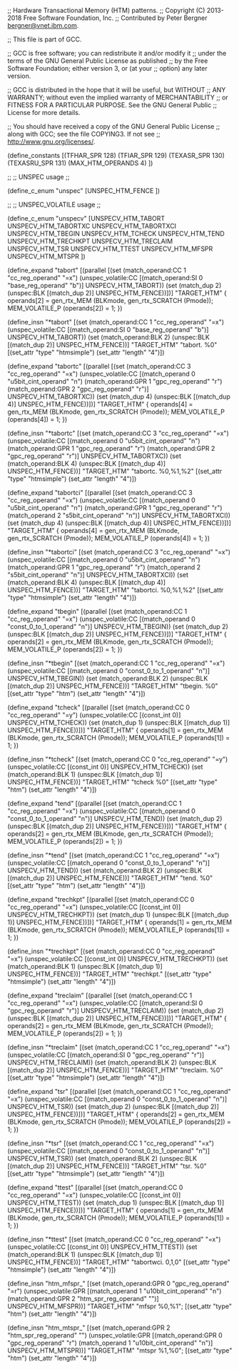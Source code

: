 ;; Hardware Transactional Memory (HTM) patterns.
;; Copyright (C) 2013-2018 Free Software Foundation, Inc.
;; Contributed by Peter Bergner <bergner@vnet.ibm.com>.

;; This file is part of GCC.

;; GCC is free software; you can redistribute it and/or modify it
;; under the terms of the GNU General Public License as published
;; by the Free Software Foundation; either version 3, or (at your
;; option) any later version.

;; GCC is distributed in the hope that it will be useful, but WITHOUT
;; ANY WARRANTY; without even the implied warranty of MERCHANTABILITY
;; or FITNESS FOR A PARTICULAR PURPOSE.  See the GNU General Public
;; License for more details.

;; You should have received a copy of the GNU General Public License
;; along with GCC; see the file COPYING3.  If not see
;; <http://www.gnu.org/licenses/>.

(define_constants
  [(TFHAR_SPR		128)
   (TFIAR_SPR		129)
   (TEXASR_SPR		130)
   (TEXASRU_SPR		131)
   (MAX_HTM_OPERANDS	4)
  ])

;;
;; UNSPEC usage
;;

(define_c_enum "unspec"
  [UNSPEC_HTM_FENCE
  ])

;;
;; UNSPEC_VOLATILE usage
;;

(define_c_enum "unspecv"
  [UNSPECV_HTM_TABORT
   UNSPECV_HTM_TABORTXC
   UNSPECV_HTM_TABORTXCI
   UNSPECV_HTM_TBEGIN
   UNSPECV_HTM_TCHECK
   UNSPECV_HTM_TEND
   UNSPECV_HTM_TRECHKPT
   UNSPECV_HTM_TRECLAIM
   UNSPECV_HTM_TSR
   UNSPECV_HTM_TTEST
   UNSPECV_HTM_MFSPR
   UNSPECV_HTM_MTSPR
  ])

(define_expand "tabort"
  [(parallel
     [(set (match_operand:CC 1 "cc_reg_operand" "=x")
	   (unspec_volatile:CC [(match_operand:SI 0 "base_reg_operand" "b")]
			       UNSPECV_HTM_TABORT))
      (set (match_dup 2) (unspec:BLK [(match_dup 2)] UNSPEC_HTM_FENCE))])]
  "TARGET_HTM"
{
  operands[2] = gen_rtx_MEM (BLKmode, gen_rtx_SCRATCH (Pmode));
  MEM_VOLATILE_P (operands[2]) = 1;
})

(define_insn "*tabort"
  [(set (match_operand:CC 1 "cc_reg_operand" "=x")
	(unspec_volatile:CC [(match_operand:SI 0 "base_reg_operand" "b")]
			    UNSPECV_HTM_TABORT))
   (set (match_operand:BLK 2) (unspec:BLK [(match_dup 2)] UNSPEC_HTM_FENCE))]
  "TARGET_HTM"
  "tabort. %0"
  [(set_attr "type" "htmsimple")
   (set_attr "length" "4")])

(define_expand "tabort<wd>c"
  [(parallel
     [(set (match_operand:CC 3 "cc_reg_operand" "=x")
	   (unspec_volatile:CC [(match_operand 0 "u5bit_cint_operand" "n")
				(match_operand:GPR 1 "gpc_reg_operand" "r")
				(match_operand:GPR 2 "gpc_reg_operand" "r")]
			       UNSPECV_HTM_TABORTXC))
      (set (match_dup 4) (unspec:BLK [(match_dup 4)] UNSPEC_HTM_FENCE))])]
  "TARGET_HTM"
{
  operands[4] = gen_rtx_MEM (BLKmode, gen_rtx_SCRATCH (Pmode));
  MEM_VOLATILE_P (operands[4]) = 1;
})

(define_insn "*tabort<wd>c"
  [(set (match_operand:CC 3 "cc_reg_operand" "=x")
	(unspec_volatile:CC [(match_operand 0 "u5bit_cint_operand" "n")
			     (match_operand:GPR 1 "gpc_reg_operand" "r")
			     (match_operand:GPR 2 "gpc_reg_operand" "r")]
			    UNSPECV_HTM_TABORTXC))
   (set (match_operand:BLK 4) (unspec:BLK [(match_dup 4)] UNSPEC_HTM_FENCE))]
  "TARGET_HTM"
  "tabort<wd>c. %0,%1,%2"
  [(set_attr "type" "htmsimple")
   (set_attr "length" "4")])

(define_expand "tabort<wd>ci"
  [(parallel
     [(set (match_operand:CC 3 "cc_reg_operand" "=x")
	   (unspec_volatile:CC [(match_operand 0 "u5bit_cint_operand" "n")
				(match_operand:GPR 1 "gpc_reg_operand" "r")
				(match_operand 2 "s5bit_cint_operand" "n")]
			       UNSPECV_HTM_TABORTXCI))
      (set (match_dup 4) (unspec:BLK [(match_dup 4)] UNSPEC_HTM_FENCE))])]
  "TARGET_HTM"
{
  operands[4] = gen_rtx_MEM (BLKmode, gen_rtx_SCRATCH (Pmode));
  MEM_VOLATILE_P (operands[4]) = 1;
})

(define_insn "*tabort<wd>ci"
  [(set (match_operand:CC 3 "cc_reg_operand" "=x")
	(unspec_volatile:CC [(match_operand 0 "u5bit_cint_operand" "n")
			     (match_operand:GPR 1 "gpc_reg_operand" "r")
			     (match_operand 2 "s5bit_cint_operand" "n")]
			    UNSPECV_HTM_TABORTXCI))
   (set (match_operand:BLK 4) (unspec:BLK [(match_dup 4)] UNSPEC_HTM_FENCE))]
  "TARGET_HTM"
  "tabort<wd>ci. %0,%1,%2"
  [(set_attr "type" "htmsimple")
   (set_attr "length" "4")])

(define_expand "tbegin"
  [(parallel
     [(set (match_operand:CC 1 "cc_reg_operand" "=x")
	   (unspec_volatile:CC [(match_operand 0 "const_0_to_1_operand" "n")]
			       UNSPECV_HTM_TBEGIN))
      (set (match_dup 2) (unspec:BLK [(match_dup 2)] UNSPEC_HTM_FENCE))])]
  "TARGET_HTM"
{
  operands[2] = gen_rtx_MEM (BLKmode, gen_rtx_SCRATCH (Pmode));
  MEM_VOLATILE_P (operands[2]) = 1;
})

(define_insn "*tbegin"
  [(set (match_operand:CC 1 "cc_reg_operand" "=x")
	(unspec_volatile:CC [(match_operand 0 "const_0_to_1_operand" "n")]
			    UNSPECV_HTM_TBEGIN))
   (set (match_operand:BLK 2) (unspec:BLK [(match_dup 2)] UNSPEC_HTM_FENCE))]
  "TARGET_HTM"
  "tbegin. %0"
  [(set_attr "type" "htm")
   (set_attr "length" "4")])

(define_expand "tcheck"
  [(parallel
     [(set (match_operand:CC 0 "cc_reg_operand" "=y")
	   (unspec_volatile:CC [(const_int 0)] UNSPECV_HTM_TCHECK))
      (set (match_dup 1) (unspec:BLK [(match_dup 1)] UNSPEC_HTM_FENCE))])]
  "TARGET_HTM"
{
  operands[1] = gen_rtx_MEM (BLKmode, gen_rtx_SCRATCH (Pmode));
  MEM_VOLATILE_P (operands[1]) = 1;
})

(define_insn "*tcheck"
  [(set (match_operand:CC 0 "cc_reg_operand" "=y")
	(unspec_volatile:CC [(const_int 0)] UNSPECV_HTM_TCHECK))
   (set (match_operand:BLK 1) (unspec:BLK [(match_dup 1)] UNSPEC_HTM_FENCE))]
  "TARGET_HTM"
  "tcheck %0"
  [(set_attr "type" "htm")
   (set_attr "length" "4")])

(define_expand "tend"
  [(parallel
     [(set (match_operand:CC 1 "cc_reg_operand" "=x")
	   (unspec_volatile:CC [(match_operand 0 "const_0_to_1_operand" "n")]
			       UNSPECV_HTM_TEND))
      (set (match_dup 2) (unspec:BLK [(match_dup 2)] UNSPEC_HTM_FENCE))])]
  "TARGET_HTM"
{
  operands[2] = gen_rtx_MEM (BLKmode, gen_rtx_SCRATCH (Pmode));
  MEM_VOLATILE_P (operands[2]) = 1;
})

(define_insn "*tend"
  [(set (match_operand:CC 1 "cc_reg_operand" "=x")
	(unspec_volatile:CC [(match_operand 0 "const_0_to_1_operand" "n")]
			    UNSPECV_HTM_TEND))
   (set (match_operand:BLK 2) (unspec:BLK [(match_dup 2)] UNSPEC_HTM_FENCE))]
  "TARGET_HTM"
  "tend. %0"
  [(set_attr "type" "htm")
   (set_attr "length" "4")])

(define_expand "trechkpt"
  [(parallel
     [(set (match_operand:CC 0 "cc_reg_operand" "=x")
	   (unspec_volatile:CC [(const_int 0)] UNSPECV_HTM_TRECHKPT))
      (set (match_dup 1) (unspec:BLK [(match_dup 1)] UNSPEC_HTM_FENCE))])]
  "TARGET_HTM"
{
  operands[1] = gen_rtx_MEM (BLKmode, gen_rtx_SCRATCH (Pmode));
  MEM_VOLATILE_P (operands[1]) = 1;
})

(define_insn "*trechkpt"
  [(set (match_operand:CC 0 "cc_reg_operand" "=x")
	(unspec_volatile:CC [(const_int 0)] UNSPECV_HTM_TRECHKPT))
   (set (match_operand:BLK 1) (unspec:BLK [(match_dup 1)] UNSPEC_HTM_FENCE))]
  "TARGET_HTM"
  "trechkpt."
  [(set_attr "type" "htmsimple")
   (set_attr "length" "4")])

(define_expand "treclaim"
  [(parallel
     [(set (match_operand:CC 1 "cc_reg_operand" "=x")
	   (unspec_volatile:CC [(match_operand:SI 0 "gpc_reg_operand" "r")]
			       UNSPECV_HTM_TRECLAIM))
      (set (match_dup 2) (unspec:BLK [(match_dup 2)] UNSPEC_HTM_FENCE))])]
  "TARGET_HTM"
{
  operands[2] = gen_rtx_MEM (BLKmode, gen_rtx_SCRATCH (Pmode));
  MEM_VOLATILE_P (operands[2]) = 1;
})

(define_insn "*treclaim"
  [(set (match_operand:CC 1 "cc_reg_operand" "=x")
	(unspec_volatile:CC [(match_operand:SI 0 "gpc_reg_operand" "r")]
			    UNSPECV_HTM_TRECLAIM))
   (set (match_operand:BLK 2) (unspec:BLK [(match_dup 2)] UNSPEC_HTM_FENCE))]
  "TARGET_HTM"
  "treclaim. %0"
  [(set_attr "type" "htmsimple")
   (set_attr "length" "4")])

(define_expand "tsr"
  [(parallel
     [(set (match_operand:CC 1 "cc_reg_operand" "=x")
	   (unspec_volatile:CC [(match_operand 0 "const_0_to_1_operand" "n")]
			       UNSPECV_HTM_TSR))
      (set (match_dup 2) (unspec:BLK [(match_dup 2)] UNSPEC_HTM_FENCE))])]
  "TARGET_HTM"
{
  operands[2] = gen_rtx_MEM (BLKmode, gen_rtx_SCRATCH (Pmode));
  MEM_VOLATILE_P (operands[2]) = 1;
})

(define_insn "*tsr"
  [(set (match_operand:CC 1 "cc_reg_operand" "=x")
	(unspec_volatile:CC [(match_operand 0 "const_0_to_1_operand" "n")]
			    UNSPECV_HTM_TSR))
   (set (match_operand:BLK 2) (unspec:BLK [(match_dup 2)] UNSPEC_HTM_FENCE))]
  "TARGET_HTM"
  "tsr. %0"
  [(set_attr "type" "htmsimple")
   (set_attr "length" "4")])

(define_expand "ttest"
  [(parallel
     [(set (match_operand:CC 0 "cc_reg_operand" "=x")
	   (unspec_volatile:CC [(const_int 0)] UNSPECV_HTM_TTEST))
      (set (match_dup 1) (unspec:BLK [(match_dup 1)] UNSPEC_HTM_FENCE))])]
  "TARGET_HTM"
{
  operands[1] = gen_rtx_MEM (BLKmode, gen_rtx_SCRATCH (Pmode));
  MEM_VOLATILE_P (operands[1]) = 1;
})

(define_insn "*ttest"
  [(set (match_operand:CC 0 "cc_reg_operand" "=x")
	(unspec_volatile:CC [(const_int 0)] UNSPECV_HTM_TTEST))
   (set (match_operand:BLK 1) (unspec:BLK [(match_dup 1)] UNSPEC_HTM_FENCE))]
  "TARGET_HTM"
  "tabortwci. 0,1,0"
  [(set_attr "type" "htmsimple")
   (set_attr "length" "4")])

(define_insn "htm_mfspr_<mode>"
  [(set (match_operand:GPR 0 "gpc_reg_operand" "=r")
        (unspec_volatile:GPR [(match_operand 1 "u10bit_cint_operand" "n")
			      (match_operand:GPR 2 "htm_spr_reg_operand" "")]
			     UNSPECV_HTM_MFSPR))]
  "TARGET_HTM"
  "mfspr %0,%1";
  [(set_attr "type" "htm")
   (set_attr "length" "4")])

(define_insn "htm_mtspr_<mode>"
  [(set (match_operand:GPR 2 "htm_spr_reg_operand" "")
        (unspec_volatile:GPR [(match_operand:GPR 0 "gpc_reg_operand" "r")
			      (match_operand 1 "u10bit_cint_operand" "n")]
			     UNSPECV_HTM_MTSPR))]
  "TARGET_HTM"
  "mtspr %1,%0";
  [(set_attr "type" "htm")
   (set_attr "length" "4")])
